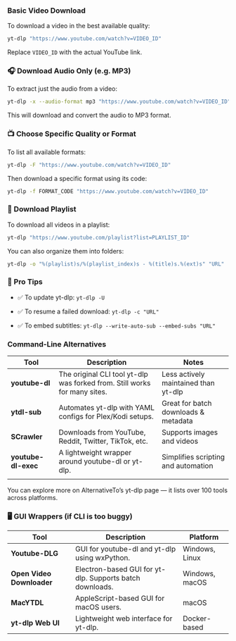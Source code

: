 

### Basic Video Download

To download a video in the best available quality:



```bash
yt-dlp "https://www.youtube.com/watch?v=VIDEO_ID"
```

Replace `VIDEO_ID` with the actual YouTube link.

### 🎧 Download Audio Only (e.g. MP3)

To extract just the audio from a video:



```bash
yt-dlp -x --audio-format mp3 "https://www.youtube.com/watch?v=VIDEO_ID"
```

This will download and convert the audio to MP3 format.

### 📺 Choose Specific Quality or Format

To list all available formats:



```bash
yt-dlp -F "https://www.youtube.com/watch?v=VIDEO_ID"
```

Then download a specific format using its code:



```bash
yt-dlp -f FORMAT_CODE "https://www.youtube.com/watch?v=VIDEO_ID"
```

### 📁 Download Playlist

To download all videos in a playlist:



```bash
yt-dlp "https://www.youtube.com/playlist?list=PLAYLIST_ID"
```

You can also organize them into folders:



```bash
yt-dlp -o "%(playlist)s/%(playlist_index)s - %(title)s.%(ext)s" "URL"
```

### 🧠 Pro Tips

- ✅ To update yt-dlp: `yt-dlp -U`
    
- ✅ To resume a failed download: `yt-dlp -c "URL"`
    
- ✅ To embed subtitles: `yt-dlp --write-auto-sub --embed-subs "URL"`





### Command-Line Alternatives

| Tool                | Description                                                               | Notes                                |
| ------------------- | ------------------------------------------------------------------------- | ------------------------------------ |
| **youtube-dl**      | The original CLI tool yt-dlp was forked from. Still works for many sites. | Less actively maintained than yt-dlp |
| **ytdl-sub**        | Automates yt-dlp with YAML configs for Plex/Kodi setups.                  | Great for batch downloads & metadata |
| **SCrawler**        | Downloads from YouTube, Reddit, Twitter, TikTok, etc.                     | Supports images and videos           |
| **youtube-dl-exec** | A lightweight wrapper around youtube-dl or yt-dlp.                        | Simplifies scripting and automation  |
|                     |                                                                           |                                      |

You can explore more on AlternativeTo’s yt-dlp page — it lists over 100 tools across platforms.

### 🖥️ GUI Wrappers (if CLI is too buggy)

| Tool                      | Description                                              | Platform       |
| ------------------------- | -------------------------------------------------------- | -------------- |
| **Youtube-DLG**           | GUI for youtube-dl and yt-dlp using wxPython.            | Windows, Linux |
| **Open Video Downloader** | Electron-based GUI for yt-dlp. Supports batch downloads. | Windows, macOS |
| **MacYTDL**               | AppleScript-based GUI for macOS users.                   | macOS          |
| **yt-dlp Web UI**         | Lightweight web interface for yt-dlp.                    | Docker-based   |